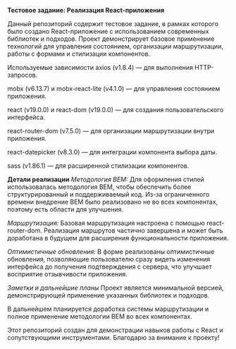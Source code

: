 **Тестовое задание: Реализация React-приложения**

Данный репозиторий содержит тестовое задание, в рамках которого было создано React-приложение с использованием современных библиотек и подходов. Проект демонстрирует базовое применение технологий для управления состоянием, организации маршрутизации, работы с формами и стилизации компонентов.

Используемые зависимости
axios (v1.8.4) — для выполнения HTTP-запросов.

mobx (v6.13.7) и mobx-react-lite (v4.1.0) — для управления состоянием приложения.

react (v19.0.0) и react-dom (v19.0.0) — для создания пользовательского интерфейса.

react-router-dom (v7.5.0) — для организации маршрутизации внутри приложения.

react-datepicker (v8.3.0) — для интеграции компонента выбора даты.

sass (v1.86.1) — для расширенной стилизации компонентов.

**Детали реализации**
*Методология BEM:*
Для оформления стилей использовалась методология BEM, чтобы обеспечить более структурированный и поддерживаемый код. Из-за ограниченного времени внедрение BEM было реализовано не во всех компонентах, поэтому есть области для улучшения.

*Маршрутизация:*
Базовая маршрутизация настроена с помощью react-router-dom. Реализация маршрутов частично завершена и может быть доработана в будущем для расширения функциональности приложения.

*Оптимистичные обновления:*
В форме реализованы оптимистичные обновления, позволяющие пользователю сразу видеть изменения интерфейса до получения подтверждения с сервера, что улучшает восприятие отзывчивости приложения.

*Заметки и дальнейшие планы*
Проект является минимальной версией, демонстрирующей применение указанных библиотек и подходов.

В дальнейшем планируется доработка системы маршрутизации и полное применение методологии BEM во всех компонентах.

Этот репозиторий создан для демонстрации навыков работы с React и сопутствующими инструментами. Благодарю за внимание к проекту!